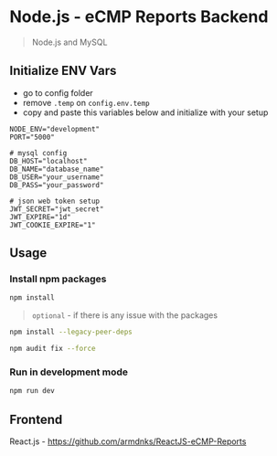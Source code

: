 # Node.js - eCMP Reports Backend

> Node.js and MySQL

## Initialize ENV Vars

- go to config folder
- remove `.temp` on `config.env.temp`
- copy and paste this variables below and initialize with your setup

```env
NODE_ENV="development"
PORT="5000"

# mysql config
DB_HOST="localhost"
DB_NAME="database_name"
DB_USER="your_username"
DB_PASS="your_password"

# json web token setup
JWT_SECRET="jwt_secret"
JWT_EXPIRE="1d"
JWT_COOKIE_EXPIRE="1"
```

## Usage

### Install npm packages

```bash
npm install
```

> `optional` - if there is any issue with the packages

```bash
npm install --legacy-peer-deps
```

```bash
npm audit fix --force
```

### Run in development mode

```bash
npm run dev
```

## Frontend

React.js - https://github.com/armdnks/ReactJS-eCMP-Reports
